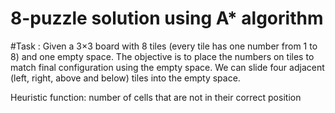 # 8-puzzle solution using A* algorithm
#Task : Given a 3×3 board with 8 tiles (every tile has one number from 1 to 8) and one empty space. The objective is to place the numbers on tiles to match final configuration using the empty space. We can slide four adjacent (left, right, above and below) tiles into the empty space.

Heuristic function: number of cells that are not in their correct position
